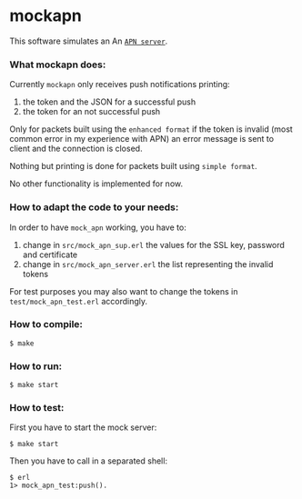 mockapn
=======

This software simulates an An [`APN server`](http://developer.apple.com/library/mac/#documentation/NetworkingInternet/Conceptual/RemoteNotificationsPG/CommunicatingWIthAPS/CommunicatingWIthAPS.html "Developer Guide APN"). 


### What mockapn does:

Currently `mockapn` only receives push notifications printing:

1. the token and the JSON for a successful push
2. the token for an not successful push

Only for packets built using the `enhanced format` if the token is invalid (most common error in my experience with APN) an error message is sent to client and the connection is closed.

Nothing but printing is done for packets built using `simple format`.  

No other functionality is implemented for now.

### How to adapt the code to your needs:

In order to have `mock_apn` working, you have to:

1. change in `src/mock_apn_sup.erl` the values for the SSL key, password and certificate
2. change in `src/mock_apn_server.erl` the list representing the invalid tokens

For test purposes you may also want to change the tokens in `test/mock_apn_test.erl` accordingly. 

### How to compile:

    $ make

### How to run:

    $ make start

### How to test:

First you have to start the mock server:

    $ make start

Then you have to call in a separated shell:

    $ erl
    1> mock_apn_test:push().
